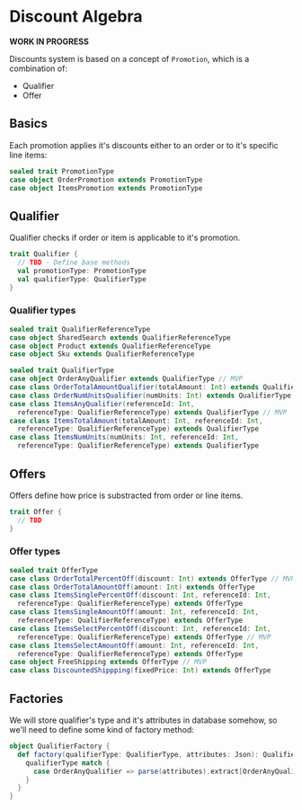 # Discount Algebra

**WORK IN PROGRESS**

Discounts system is based on a concept of `Promotion`, which is a combination of:

* Qualifier
* Offer

## Basics

Each promotion applies it's discounts either to an order or to it's specific
line items:

```scala
sealed trait PromotionType
case object OrderPromotion extends PromotionType
case object ItemsPromotion extends PromotionType
```

## Qualifier

Qualifier checks if order or item is applicable to it's promotion.

```scala
trait Qualifier {
  // TBD - Define base methods
  val promotionType: PromotionType
  val qualifierType: QualifierType
}
```

### Qualifier types

```scala
sealed trait QualifierReferenceType
case object SharedSearch extends QualifierReferenceType
case object Product extends QualifierReferenceType
case object Sku extends QualifierReferenceType

sealed trait QualifierType
case object OrderAnyQualifier extends QualifierType // MVP
case class OrderTotalAmountQualifier(totalAmount: Int) extends QualifierType // MVP
case class OrderNumUnitsQualifier(numUnits: Int) extends QualifierType
case class ItemsAnyQualifier(referenceId: Int,
  referenceType: QualifierReferenceType) extends QualifierType // MVP
case class ItemsTotalAmount(totalAmount: Int, referenceId: Int,
  referenceType: QualifierReferenceType) extends QualifierType
case class ItemsNumUnits(numUnits: Int, referenceId: Int,
  referenceType: QualifierReferenceType) extends QualifierType
```

## Offers

Offers define how price is substracted from order or line items.

```scala
trait Offer {
  // TBD
}
```

### Offer types

```scala
sealed trait OfferType
case class OrderTotalPercentOff(discount: Int) extends OfferType // MVP
case class OrderTotalAmountOff(amount: Int) extends OfferType
case class ItemsSinglePercentOff(discount: Int, referenceId: Int,
  referenceType: QualifierReferenceType) extends OfferType
case class ItemsSingleAmountOff(amount: Int, referenceId: Int,
  referenceType: QualifierReferenceType) extends OfferType
case class ItemsSelectPercentOff(discount: Int, referenceId: Int,
  referenceType: QualifierReferenceType) extends OfferType // MVP
case class ItemsSelectAmountOff(amount: Int, referenceId: Int,
  referenceType: QualifierReferenceType) extends OfferType
case object FreeShipping extends OfferType // MVP
case class DiscountedShippping(fixedPrice: Int) extends OfferType  
```

## Factories

We will store qualifier's type and it's attributes in database somehow, so we'll
need to define some kind of factory method:

```scala
object QualifierFactory {
  def factory(qualifierType: QualifierType, attributes: Json): Qualifier = {
    qualifierType match {
      case OrderAnyQualifier => parse(attributes).extract[OrderAnyQualifier]
    }
  }
}
